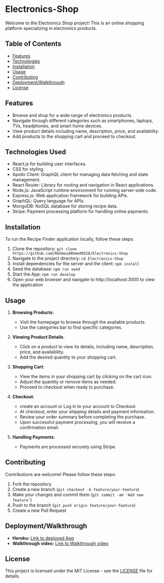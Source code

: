 # Electronics-Shop

Welcome to the Electronics Shop project! This is an online shopping platform specializing in electronics products.

## Table of Contents

- [Features](#features)
- [Technologies](#technologies)
- [Installation](#installation)
- [Usage](#usage)
- [Contributing](#contributing)
- [Deployment/Walkthrough](#Deployment/Walkthrough)
- [License](#license)

## Features

- Browse and shop for a wide range of electronics products.
- Navigate through different categories such as smartphones, laptops, TVs, headphones, and smart home devices.
- View product details including name, description, price, and availability.
- Add products to the shopping cart and proceed to checkout.

## Technologies Used

- React.js for building user interfaces.
- CSS for styling.
- Apollo Client: GraphQL client for managing data fetching and state management.
- React Router: Library for routing and navigation in React applications.
- Node.js: JavaScript runtime environment for running server-side code.
- Express.js: Web application framework for building APIs.
- GraphQL: Query language for APIs.
- MongoDB: NoSQL database for storing recipe data.
- Stripe: Payment processing platform for handling online payments.

## Installation

To run the Recipe Finder application locally, follow these steps:

1. Clone the repository:
   `git clone https://github.com/MahmoudAhmed0528/Electronics-Shop`
2. Navigate to the project directory: `cd Electronics-Shop`
3. Install dependencies for the server and the client: `npm install`
4. Seed the database: `npm run seed`
5. Start the App: `npm run develop`
6. Open your web browser and navigate to http://localhost:3000 to view the application

## Usage

1. **Browsing Products**:

   - Visit the homepage to browse through the available products.
   - Use the categories bar to find specific categories.

2. **Viewing Product Details**:

   - Click on a product to view its details, including name, description, price, and availability.
   - Add the desired quantity to your shopping cart.

3. **Shopping Cart**:

   - View the items in your shopping cart by clicking on the cart icon.
   - Adjust the quantity or remove items as needed.
   - Proceed to checkout when ready to purchase.

4. **Checkout**:

   - create an account or Log in to your account to Checkout.
   - At checkout, enter your shipping details and payment information.
   - Review your order summary before completing the purchase.
   - Upon successful payment processing, you will receive a confirmation email.

5. **Handling Payments**:
   - Payments are processed securely using Stripe.

## Contributing

Contributions are welcome! Please follow these steps:

1. Fork the repository
2. Create a new branch (`git checkout -b feature/your-feature`)
3. Make your changes and commit them (`git commit -am 'Add new feature'`)
4. Push to the branch (`git push origin feature/your-feature`)
5. Create a new Pull Request

## Deployment/Walkthrough

- **Heroku:** [Link to deployed App](https://fierce-fortress-52072-aabcea5a43a3.herokuapp.com/)
- **Walkthrough video:** [Link to Walkthrough video]()

## License

This project is licensed under the MIT License - see the [LICENSE](LICENSE) file for details.
